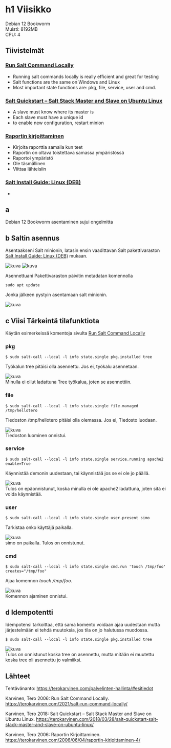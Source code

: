 # h1 Viisikko
Debian 12 Bookworm <br>
Muisti: 8192MB <br>
CPU: 4
## Tiivistelmät
### [Run Salt Command Locally](https://terokarvinen.com/2021/salt-run-command-locally/)
- Running salt commands locally is really efficient and great for testing
- Salt functions are the same on Windows and Linux
- Most important state functions are: pkg, file, service, user and cmd.
### [Salt Quickstart – Salt Stack Master and Slave on Ubuntu Linux](https://terokarvinen.com/2018/03/28/salt-quickstart-salt-stack-master-and-slave-on-ubuntu-linux/)
- A slave must know where its master is
- Each slave must have a unique id
- to enable new configuration, restart minion
### [Raportin kirjoittaminen](https://terokarvinen.com/2006/06/04/raportin-kirjoittaminen-4/)
- Kirjoita raporttia samalla kun teet
- Raportin on oltava toistettava samassa ympäristössä
- Raportoi ympäristö
- Ole täsmällinen
- Viittaa lähteisiin
### [Salt Install Guide: Linux (DEB)](https://docs.saltproject.io/salt/install-guide/en/latest/topics/install-by-operating-system/linux-deb.html)
- 
## a
Debian 12 Bookworm asentaminen sujui ongelmitta
## b Saltin asennus
Asentaakseni Salt minionin, latasin ensin vaadittavan Salt pakettivaraston [Salt Install Guide: Linux (DEB)](https://docs.saltproject.io/salt/install-guide/en/latest/topics/install-by-operating-system/linux-deb.html) mukaan.

![kuva](https://github.com/user-attachments/assets/8256881e-80d2-4aa9-882a-4a7fe89a5d62)
![kuva](https://github.com/user-attachments/assets/3d5c0135-d0b1-48a7-9f93-851be81205b9)

Asennettuani Pakettivaraston päivitin metadatan komennolla

    sudo apt update

Jonka jälkeen pystyin asentamaan salt minionin.

![kuva](https://github.com/user-attachments/assets/8f7c838b-1cd0-4c7a-81f1-4d830f22f43a)

## c Viisi Tärkeintä tilafunktiota
Käytän esimerkeissä komentoja sivulta [Run Salt Command Locally](https://terokarvinen.com/2021/salt-run-command-locally/) <br>
### pkg

    $ sudo salt-call --local -l info state.single pkg.installed tree
Työkalun tree pitäisi olla asennettu. Jos ei, työkalu asennetaan.

![kuva](https://github.com/user-attachments/assets/56a583eb-8da9-44ee-98ed-3f1c79cd5dbd)<br>
Minulla ei ollut ladattuna Tree työkalua, joten se asennettiin.
### file

    $ sudo salt-call --local -l info state.single file.managed /tmp/hellotero
Tiedoston /tmp/hellotero pitäisi olla olemassa. Jos ei, Tiedosto luodaan.
    
![kuva](https://github.com/user-attachments/assets/293ea0e8-d445-4743-9d73-2a7786789f6c)<br>
Tiedoston luominen onnistui.
### service

    $ sudo salt-call --local -l info state.single service.running apache2 enable=True
Käynnistää demonin uudestaan, tai käynnistää jos se ei ole jo päällä.

![kuva](https://github.com/user-attachments/assets/01807d84-5909-4b1a-bef2-dd3865453275)<br>
Tulos on epäonnistunut, koska minulla ei ole apache2 ladattuna, joten sitä ei voida käynnistää.
### user

    $ sudo salt-call --local -l info state.single user.present simo
Tarkistaa onko käyttäjä paikalla.

![kuva](https://github.com/user-attachments/assets/7e462f0e-ed88-4134-b729-42d167951fbf)<br>
simo on paikalla. Tulos on onnistunut.

### cmd

    $ sudo salt-call --local -l info state.single cmd.run 'touch /tmp/foo' creates="/tmp/foo"
Ajaa komennon *touch /tmp/foo*.

![kuva](https://github.com/user-attachments/assets/10307704-4911-43ec-be0f-edd997e6887d)<br>
Komennon ajaminen onnistui.

## d Idempotentti
Idempotensi tarkoittaa, että sama komento voidaan ajaa uudestaan mutta järjestelmään ei tehdä muutoksia, jos tila on jo halutussa muodossa.

    $ sudo salt-call --local -l info state.single pkg.installed tree

![kuva](https://github.com/user-attachments/assets/b38183e5-1c76-40c5-8c86-06f1c2d9ab30)<br>
Tulos on onnistunut koska tree on asennettu, mutta mitään ei muutettu koska tree oli asennettu jo valmiiksi.

## Lähteet
Tehtävänanto: https://terokarvinen.com/palvelinten-hallinta/#esitiedot

Karvinen, Tero 2006: Run Salt Command Locally. https://terokarvinen.com/2021/salt-run-command-locally/

Karvinen, Tero 2018: Salt Quickstart – Salt Stack Master and Slave on Ubuntu Linux. https://terokarvinen.com/2018/03/28/salt-quickstart-salt-stack-master-and-slave-on-ubuntu-linux/

Karvinen, Tero 2006: Raportin Kirjoittaminen. https://terokarvinen.com/2006/06/04/raportin-kirjoittaminen-4/
